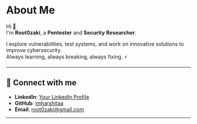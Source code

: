 # About Me  

Hi 👋  
I'm **Root0zaki**, a **Pentester** and **Security Researcher**.  

I explore vulnerabilities, test systems, and work on innovative solutions to improve cybersecurity.  
Always learning, always breaking, always fixing. ⚡  

---

## 🔗 Connect with me  

- **LinkedIn**: [Your LinkedIn Profile](https://www.linkedin.com/in/yourusername)  
- **GitHub**: [imharshitaa](https://github.com/imharshitaa)  
- **Email**: root0zaki@gmail.com  

---










